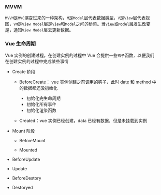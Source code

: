 ### MVVM

`MVVM`是`MVC`演变过来的一种架构，`M`是`Model`层代表数据类型，`V`是`View`层代表视图，`VM`是`View Model`层是`View`和`Model`之间的桥梁。当`View`或`Model`层发生改变是，通知`View Model`层去更新数据。

### Vue 生命周期

Vue 实例的创建过程，在创建实例的过程中 Vue 会提供一些`钩子`函数，以便我们在创建实例的过程中完成某些事情

- Create 阶段

  - BeforeCreate： vue 实例创建之前调用的钩子，此时 date 和 method 中的数据都还没初始化

    - 初始化完生命周期
    - 初始化所有事件
    - 初始化渲染函数

  - Created：vue 实例已经创建，data 已经有数据，但是未挂载到实例

- Mount 阶段

  - BeforeMount

  - Mounted

- BeforeUpdate

- Update

- BeforeDestory

- Destoryed
